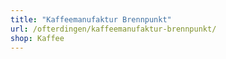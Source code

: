 ```yaml
---
title: "Kaffeemanufaktur Brennpunkt"
url: /ofterdingen/kaffeemanufaktur-brennpunkt/
shop: Kaffee
---
```

